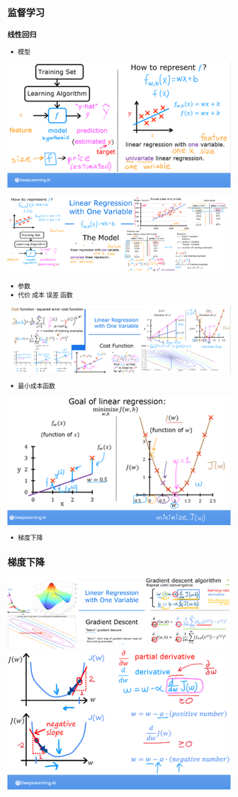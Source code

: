 ## 监督学习

### 线性回归

- 模型

![0](/images/C1_W1_L3_S1_model.png)

![1](/images/C1_W1_L3_S1_Lecture_b.png)

- 参数
- 代价 成本 误差 函数

![2](/images/C1_W1_L3_S2_Lecture_b.png)

- 最小成本函数

![3](/images/C1_W1_Lab02_GoalOfRegression.png)

- 梯度下降


## 梯度下降

![](/images/C1_W1_L4_S1_Lecture_GD.png)
![](/images/C1_W1_Lab03_lecture_slopes.png)